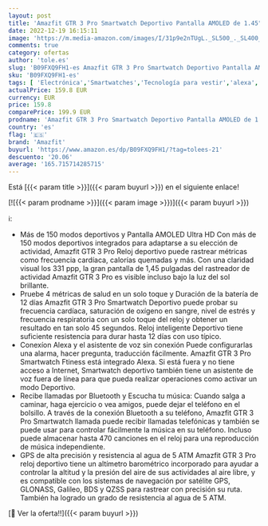 ```yaml
---
layout: post
title: 'Amazfit GTR 3 Pro Smartwatch Deportivo Pantalla AMOLED de 1.45" Frecuencia Cardíaca Sueño Estrés Monitorización de SpO2 150+ Modos Deportivo GPS Bluetooth Llamadas Alexa'
date: 2022-12-19 16:15:11
image: 'https://m.media-amazon.com/images/I/31p9e2nTUgL._SL500_._SL400_.jpg'
comments: true
category: ofertas
author: 'tole.es'
slug: 'B09FXQ9FH1-es Amazfit GTR 3 Pro Smartwatch Deportivo Pantalla AMOLED de...'
sku: 'B09FXQ9FH1-es'
tags: [ 'Electrónica','Smartwatches','Tecnología para vestir','alexa','amazfit','🇪🇸', ]
actualPrice: 159.8 EUR
currency: EUR
price: 159.8
comparePrice: 199.9 EUR
prodname: 'Amazfit GTR 3 Pro Smartwatch Deportivo Pantalla AMOLED de 1.45" Frecuencia Cardíaca Sueño Estrés Monitorización de SpO2 150+ Modos Deportivo GPS Bluetooth Llamadas Alexa'
country: 'es'
flag: '🇪🇸'
brand: 'Amazfit'
buyurl: 'https://www.amazon.es/dp/B09FXQ9FH1/?tag=tolees-21'
descuento: '20.06'
average: '165.715714285715'
---
```


Está [{{< param title >}}]({{< param buyurl >}}) en el siguiente enlace!

[![{{< param prodname >}}]({{< param image >}})]({{< param buyurl >}})

ℹ️:

- Más de 150 modos deportivos y Pantalla AMOLED Ultra HD Con más de 150 modos deportivos integrados para adaptarse a su elección de actividad, Amazfit GTR 3 Pro Reloj deportivo puede rastrear métricas como frecuencia cardíaca, calorías quemadas y más. Con una claridad visual los 331 ppp, la gran pantalla de 1,45 pulgadas del rastreador de actividad Amazfit GTR 3 Pro es visible incluso bajo la luz del sol brillante.
- Pruebe 4 métricas de salud en un solo toque y Duración de la batería de 12 días Amazfit GTR 3 Pro Smartwatch Deportivo puede probar su frecuencia cardíaca, saturación de oxígeno en sangre, nivel de estrés y frecuencia respiratoria con un solo toque del reloj y obtener un resultado en tan solo 45 segundos. Reloj inteligente Deportivo tiene suficiente resistencia para durar hasta 12 días con uso típico.
- Conexíon Alexa y el asistente de voz sin conexión Puede configurarlas una alarma, hacer pregunta, traducción fácilmente. Amazfit GTR 3 Pro Smartwatch Ftiness está integrado Alexa. Si está fuera y no tiene acceso a Internet, Smartwatch deportivo también tiene un asistente de voz fuera de línea para que pueda realizar operaciones como activar un modo Deportivo.
- Recibe llamadas por Bluetooth y Escucha tu música: Cuando salga a caminar, haga ejercicio o vea amigos, puede dejar el teléfono en el bolsillo. A través de la conexión Bluetooth a su teléfono, Amazfit GTR 3 Pro Smartwatch llamada puede recibir llamadas telefónicas y también se puede usar para controlar fácilmente la música en su teléfono. Incluso puede almacenar hasta 470 canciones en el reloj para una reproducción de música independiente.
- GPS de alta precisión y resistencia al agua de 5 ATM Amazfit GTR 3 Pro reloj deportivo tiene un altímetro barométrico incorporado para ayudar a controlar la altitud y la presión del aire de sus actividades al aire libre, y es compatible con los sistemas de navegación por satélite GPS, GLONASS, Galileo, BDS y QZSS para rastrear con precisión su ruta. También ha logrado un grado de resistencia al agua de 5 ATM.

[🛒 Ver la oferta!!]({{< param buyurl >}})
